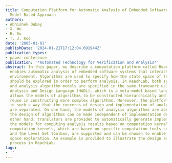 ```yaml
---
title: Computation Platform for Automatic Analysis of Embedded Software Systems Using
  Model Based Approach
authors:
- Abhishek Dubey
- X. Wu
- H. Su
- T. J. Koo
date: '2005-01-01'
publishDate: '2024-01-21T17:12:04.691944Z'
publication_types:
- paper-conference
publication: '*Automated Technology for Verification and Analysis*'
abstract: In this paper, we describe a computation platform called ReachLab, which
  enables automatic analysis of embedded software systems that interact with continuous
  environment. Algorithms are used to specify how the state space of the system model
  should be explored in order to perform analysis. In ReachLab, both system models
  and analysis algorithm models are specified in the same framework using Hybrid System
  Analysis and Design Language (HADL), which is a meta-model based language. The platform
  allows the models of algorithms to be constructed hierarchically and promotes their
  reuse in constructing more complex algorithms. Moreover, the platform is designed
  in such a way that the concerns of design and implementation of analysis algorithms
  are separated. On one hand, the models of analysis algorithms are abstract and therefore
  the design of algorithms can be made independent of implementation details. On the
  other hand, translators are provided to automatically generate implementations from
  the models for computing analysis results based on computation kernels. Multiple
  computation kernels, which are based on specific computation tools such as d/dt
  and the Level Set toolbox, are supported and can be chosen to enable hybrid state
  space exploration. An example is provided to illustrate the design and implementation
  process in ReachLab.
tags:
- ''
---
```

